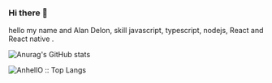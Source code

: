 ### Hi there 👋

hello my name and Alan Delon, skill javascript, typescript, nodejs, React and React native .

![Anurag's GitHub stats](https://github-readme-stats.vercel.app/api?username=xd-elon&show_icons=true&theme=tokyonight)<p align="flex-end"><img src="https://github-readme-stats.vercel.app/api/top-langs/?username=xd-elon&langs_count=10&theme=tokyonight&layout=compact" alt="AnhellO :: Top Langs" /></p>

